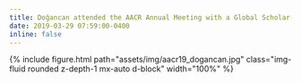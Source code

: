 ```yaml
---
title: Doğancan attended the AACR Annual Meeting with a Global Scholar-In-Training Scholarship!
date: 2019-03-29 07:59:00-0400
inline: false
---
```


{% include figure.html path="assets/img/aacr19_dogancan.jpg" class="img-fluid rounded z-depth-1 mx-auto d-block" width="100%" %}